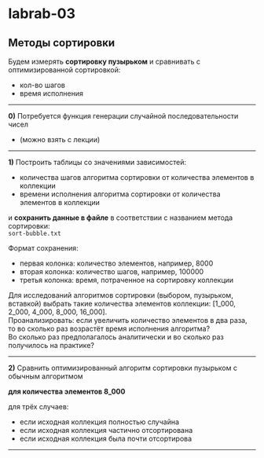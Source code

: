 # labrab-03  

## Методы сортировки  

Будем измерять **сортировку пузырьком** и сравнивать с оптимизированной сортировкой:  
- кол-во шагов  
- время исполнения  

---  

**0)** Потребуется функция генерации случайной последовательности чисел  
   - (можно взять с лекции)  

---  

**1)** Построить таблицы со значениями зависимостей:  

- количества шагов алгоритма сортировки от количества элементов в коллекции  
- времени исполнения алгоритма сортировки от количества элементов в коллекции  

и **сохранить данные в файле** в соответствии с названием метода сортировки:  
`sort-bubble.txt`  

Формат сохранения:  

- первая колонка: количество элементов, например, 8000  
- вторая колонка: количество шагов, например, 100000  
- третья колонка: время, потраченное на сортировку коллекции  

Для исследований алгоритмов сортировки (выбором, пузырьком, вставкой) выбрать такие количества элементов коллекции: [1_000, 2_000, 4_000, 8_000, 16_000].  
Проанализировать: если увеличить количество элементов в два раза, то во сколько раз возрастёт время исполнения алгоритма?  
Во сколько раз предполагалось аналитически и во сколько раз получилось на практике?  

---  

**2)** Сравнить оптимизированный алгоритм сортировки пузырьком с обычным алгоритмом  

**для количества элементов 8_000**  

для трёх случаев:  

- если исходная коллекция полностью случайна  
- если исходная коллекция частично отсортирована  
- если исходная коллекция была почти отсортирова  

---  